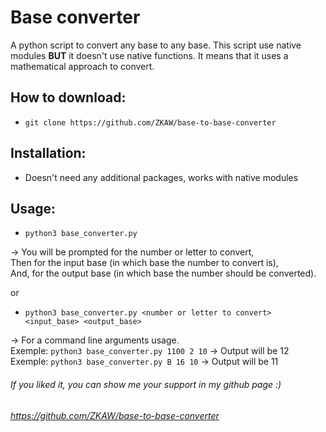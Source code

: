 # Base converter
A python script to convert any base to any base.
This script use native modules **BUT** it doesn't use native functions.
It means that it uses a mathematical approach to convert.

## How to download:

* `git clone https://github.com/ZKAW/base-to-base-converter`

## Installation:

* Doesn't need any additional packages, works with native modules

## Usage:

* `python3 base_converter.py`  
  
 -> You will be prompted for the number or letter to convert,  
    Then for the input base (in which base the number to convert is),  
    And, for the output base (in which base the number should be converted).

or

* `python3 base_converter.py <number or letter to convert> <input_base> <output_base>`  
  
 -> For a command line arguments usage.  
    Exemple: `python3 base_converter.py 1100 2 10` -> Output will be 12  
    Exemple: `python3 base_converter.py B 16 10` -> Output will be 11  


###### If you liked it, you can show me your support in my github page :)

###### https://github.com/ZKAW/base-to-base-converter
